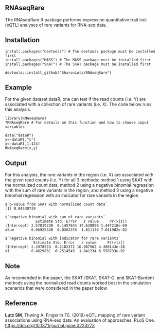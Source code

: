 ## RNAseqRare
The RNAseqRare R package performs expression quantitative trait loci (eQTL) analyses of rare variants for RNA-seq data. 

## Installation
```
install.packages("devtools") # The devtools package must be installed first
install.packages("MASS") # The MASS package must be installed first
install.packages("SKAT") # The SKAT package must be installed first

devtools::install_github("SharonLutz/RNAseqRare")
```
## Example
For the given dataset dataR, one can test if the read counts (i.e. Y) are associated with a collection of rare variants (i.e. X). The code below runs this analysis.
```
library(RNAseqRare)
?RNAseqRare # For details on this function and how to choose input variables

data("dataR")
y<-dataR[,"y"] 
x<-dataR[,1:124]
RNAseqRare(x,y)
```

## Output
For this analysis, the rare variants in the region (i.e. X) are associated with the given read counts (i.e. Y) for all 3 methods: method 1 using SKAT with the normalized count data, method 2 using a negative binomial regression with the sum of rare variants in the region, and method 3 using a negative binomial regression with an indicator for rare variants in the region.
```
$`p-value from SKAT with normalized count data`
[1] 0.04538739

$`negative binomial with sum of rare variants`
              Estimate Std. Error   z value     Pr(>|z|)
(Intercept) 2.57019238  0.1457844 17.630096 1.447218e-69
xSum        0.06925349  0.0382376  1.811136 7.011982e-02

$`negative binomial with indicator for rare variants`
             Estimate Std. Error   z value     Pr(>|z|)
(Intercept) 2.3978953  0.2182372 10.987562 4.386143e-28
xI          0.4629861  0.2514543  1.841234 6.558733e-02

```

## Note
As recomended in the paper, the SKAT (SKAT, SKAT-O, and SKAT-Burden) methods using the normalized read counts worked best in the simulation scenarios that were considered in the paper below.

## Reference
**Lutz SM**, Thwing A, Fingerlin TE. (2019) eQTL mapping of rare variant associations using RNA-seq data: An evaluation of approaches. PLoS One. https://doi.org/10.1371/journal.pone.0223273
